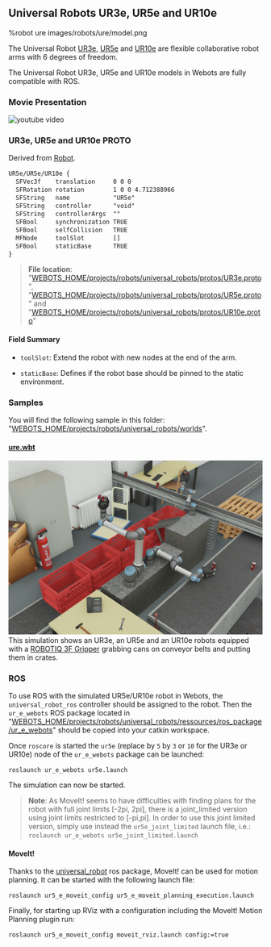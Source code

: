 ## Universal Robots UR3e, UR5e and UR10e

%robot ure images/robots/ure/model.png

The Universal Robot [UR3e](https://www.universal-robots.com/products/ur3-robot/), [UR5e](https://www.universal-robots.com/products/ur5-robot/) and [UR10e](https://www.universal-robots.com/products/ur10-robot/) are flexible collaborative robot arms with 6 degrees of freedom.

The Universal Robot UR3e, UR5e and UR10e models in Webots are fully compatible with ROS.

### Movie Presentation

![youtube video](https://www.youtube.com/watch?v=WIY9ebqSXUc)

### UR3e, UR5e and UR10e PROTO

Derived from [Robot](../reference/robot.md).

```
UR5e/UR5e/UR10e {
  SFVec3f    translation     0 0 0
  SFRotation rotation        1 0 0 4.712388966
  SFString   name            "UR5e"
  SFString   controller      "void"
  SFString   controllerArgs  ""
  SFBool     synchronization TRUE
  SFBool     selfCollision   TRUE
  MFNode     toolSlot        []
  SFBool     staticBase      TRUE
}
```

> **File location**: "[WEBOTS\_HOME/projects/robots/universal\_robots/protos/UR3e.proto](https://github.com/omichel/webots/tree/master/projects/robots/universal_robots/protos/UR3e.proto)", "[WEBOTS\_HOME/projects/robots/universal\_robots/protos/UR5e.proto](https://github.com/omichel/webots/tree/master/projects/robots/universal_robots/protos/UR5e.proto)" and "[WEBOTS\_HOME/projects/robots/universal\_robots/protos/UR10e.proto](https://github.com/omichel/webots/tree/master/projects/robots/universal_robots/protos/UR10e.proto)"

#### Field Summary

- `toolSlot`: Extend the robot with new nodes at the end of the arm.

- `staticBase`: Defines if the robot base should be pinned to the static environment.

### Samples

You will find the following sample in this folder: "[WEBOTS\_HOME/projects/robots/universal\_robots/worlds](https://github.com/omichel/webots/tree/master/projects/robots/universal_robots/worlds)".

#### [ure.wbt](https://github.com/omichel/webots/tree/master/projects/robots/universal_robots/worlds/ure.wbt)

![ure.wbt.png](images/robots/ure/ure.wbt.png) This simulation shows an UR3e, an UR5e and an UR10e robots equipped with a [ROBOTIQ 3F Gripper](gripper-actuators.md#robotiq-3f-gripper) grabbing cans on conveyor belts and putting them in crates.

### ROS

To use ROS with the simulated UR5e/UR10e robot in Webots, the `universal_robot_ros` controller should be assigned to the robot.
Then the `ur_e_webots` ROS package located in "[WEBOTS\_HOME/projects/robots/universal\_robots/ressources/ros\_package/ur\_e\_webots](https://github.com/omichel/webots/tree/master/projects/robots/universal_robots/ressources/ros_package/ur_e_webots)" should be copied into your catkin workspace.

Once `roscore` is started the `ur5e` (replace by `5` by `3` or `10` for the UR3e or UR10e) node of the `ur_e_webots` package can be launched:
```
roslaunch ur_e_webots ur5e.launch
```

The simulation can now be started.

> **Note**: As MoveIt! seems to have difficulties with finding plans for the robot with full joint limits [-2pi, 2pi], there is a joint_limited version using joint limits restricted to [-pi,pi]. In order to use this joint limited version, simply use instead the `ur5e_joint_limited` launch file, i.e.: `roslaunch ur_e_webots ur5e_joint_limited.launch`

#### MoveIt!

Thanks to the [universal\_robot](http://wiki.ros.org/universal_robot) ros package, MoveIt! can be used for motion planning. It can be started with the following launch file:
```
roslaunch ur5_e_moveit_config ur5_e_moveit_planning_execution.launch
```
Finally, for starting up RViz with a configuration including the MoveIt! Motion Planning plugin run:
```
roslaunch ur5_e_moveit_config moveit_rviz.launch config:=true
```
